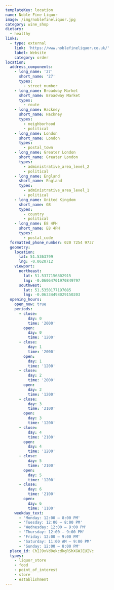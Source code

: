 ```yaml
---
templateKey: location
name: Noble Fine Liquor
image: /img/noblefineliquor.jpg
category: wine_shop
dietary:
  - healthy
links:
  - type: external
    link: 'https://www.noblefineliquor.co.uk/'
    label: Website
    category: order
location:
  address_components:
    - long_name: '27'
      short_name: '27'
      types:
        - street_number
    - long_name: Broadway Market
      short_name: Broadway Market
      types:
        - route
    - long_name: Hackney
      short_name: Hackney
      types:
        - neighborhood
        - political
    - long_name: London
      short_name: London
      types:
        - postal_town
    - long_name: Greater London
      short_name: Greater London
      types:
        - administrative_area_level_2
        - political
    - long_name: England
      short_name: England
      types:
        - administrative_area_level_1
        - political
    - long_name: United Kingdom
      short_name: GB
      types:
        - country
        - political
    - long_name: E8 4PH
      short_name: E8 4PH
      types:
        - postal_code
  formatted_phone_number: 020 7254 9737
  geometry:
    location:
      lat: 51.5363799
      lng: -0.0620712
    viewport:
      northeast:
        lat: 51.5377156802915
        lng: -0.06064701970849797
      southwest:
        lat: 51.5350177197085
        lng: -0.06334498029150203
  opening_hours:
    open_now: true
    periods:
      - close:
          day: 0
          time: '2000'
        open:
          day: 0
          time: '1200'
      - close:
          day: 1
          time: '2000'
        open:
          day: 1
          time: '1200'
      - close:
          day: 2
          time: '2000'
        open:
          day: 2
          time: '1200'
      - close:
          day: 3
          time: '2100'
        open:
          day: 3
          time: '1200'
      - close:
          day: 4
          time: '2100'
        open:
          day: 4
          time: '1200'
      - close:
          day: 5
          time: '2100'
        open:
          day: 5
          time: '1200'
      - close:
          day: 6
          time: '2100'
        open:
          day: 6
          time: '1100'
    weekday_text:
      - 'Monday: 12:00 – 8:00 PM'
      - 'Tuesday: 12:00 – 8:00 PM'
      - 'Wednesday: 12:00 – 9:00 PM'
      - 'Thursday: 12:00 – 9:00 PM'
      - 'Friday: 12:00 – 9:00 PM'
      - 'Saturday: 11:00 AM – 9:00 PM'
      - 'Sunday: 12:00 – 8:00 PM'
  place_id: ChIJ9xVd0ekcdkgRShXGWJEUIVc
  types:
    - liquor_store
    - food
    - point_of_interest
    - store
    - establishment
---
```

